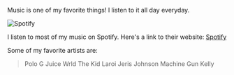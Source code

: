Music is one of my favorite things! I listen to it all day everyday.

![Spotify](https://miro.medium.com/max/1920/1*6C-KzhhXtq9uV2Ow2Oscag.jpeg)

I listen to most of my music on Spotify. Here's a link to their website:
[Spotify](http://spotify.com)

Some of my favorite artists are:
> Polo G
> Juice Wrld
> The Kid Laroi
> Jeris Johnson
> Machine Gun Kelly
